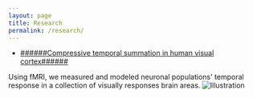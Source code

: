 ```yaml
---
layout: page
title: Research
permalink: /research/
---
```


* [######Compressive temporal summation in human visual cortex######](https://www.jneurosci.org/content/jneuro/38/3/691.full.pdf)

Using fMRI, we measured and modeled neuronal populations' temporal response in a collection of visually responses brain areas.
![Illustration]({{site.baseurl}}/images/research/TRF_figure2)
